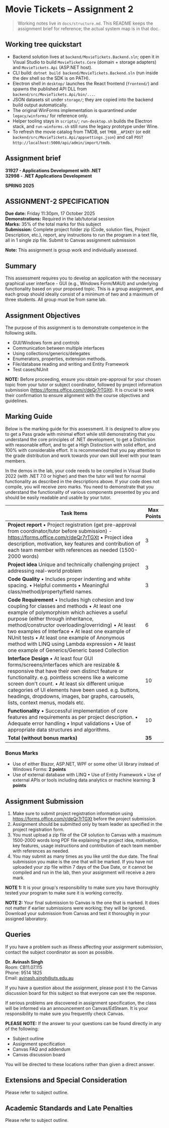 # Movie Tickets – Assignment 2

> Working notes live in `docs/structure.md`. This README keeps the assignment brief for reference; the actual system map is in that doc.

## Working tree quickstart

- Backend solution lives at `backend/MovieTickets.Backend.sln`; open it in Visual Studio to build `MovieTickets.Core` (domain + storage adapters) and `MovieTickets.Api` (ASP.NET host).
- CLI build: `dotnet build backend/MovieTickets.Backend.sln` (run inside the dev shell so the SDK is on PATH).
- Electron shell in `desktop/` launches the React frontend (`frontend/`) and spawns the published API DLL from `backend/src/MovieTickets.Api/bin/...`.
- JSON datasets sit under `storage/`; they are copied into the backend build output automatically.
- The original WinForms implementation is quarantined under `legacy/winforms/` for reference only.
- Helper tooling stays in `scripts/`; `run-desktop.sh` builds the Electron stack, and `run-winforms.sh` still runs the legacy prototype under Wine.
- To refresh the movie catalog from TMDB, set `TMDB__APIKEY` (or edit `backend/src/MovieTickets.Api/appsettings.json`) and call `POST http://localhost:5000/api/admin/import/tmdb`.

## Assignment brief

**31927 - Applications Development with .NET**  
**32998 - .NET Applications Development**

**SPRING 2025**

## ASSIGNMENT-2 SPECIFICATION

**Due date:** Friday 11:30pm, 17 October 2025  
**Demonstrations:** Required in the lab/tutorial session  
**Marks:** 35% of the total marks for this subject  
**Submission:** Complete project folder zip (Code, solution files, Project Description, etc.), report, any instructions to run the program in a text file, all in 1 single zip file. Submit to Canvas assignment submission  

**Note:** This assignment is group work and individually assessed.

## Summary

This assessment requires you to develop an application with the necessary graphical user interface - GUI (e.g., Windows Form/MAUI) and underlying functionality based on your proposed topic. This is a group assignment, and each group should ideally consist of a minimum of two and a maximum of three students. All group must be from same lab.

## Assignment Objectives

The purpose of this assignment is to demonstrate competence in the following skills.

- GUI/Windows form and controls
- Communication between multiple interfaces
- Using collections/generics/delegates
- Enumerators, properties, extension methods.
- File/database reading and writing and Entity Framework
- Test cases/NUnit

**NOTE:** Before proceeding, ensure you obtain pre-approval for your chosen topic from your tutor or subject coordinator, followed by project information submission (https://forms.office.com/r/deQr7rTGXt). It is crucial to seek their confirmation to ensure alignment with the course objectives and guidelines.

## Marking Guide

Below is the marking guide for this assessment. It is designed to allow you to get a Pass grade with minimal effort while still demonstrating that you understand the core principles of .NET development, to get a Distinction with reasonable effort, and to get a High Distinction with solid effort, and 100% with considerable effort. It is recommended that you pay attention to the grade distribution and work towards your own skill level with your team members.

In the demos in the lab, your code needs to be compiled in Visual Studio 2022 (with .NET 7.0 or higher) and then the tutor will test for normal functionality as described in the descriptions above. If your code does not compile, you will receive zero marks. You need to demonstrate that you understand the functionality of various components presented by you and should be easily readable and usable by your tutor.

| Task Items | Max Points |
|------------|------------|
| **Project report** • Project registration (get pre-approval from coordinator/tutor before submission) - https://forms.office.com/r/deQr7rTGXt • Project idea description, motivation, key features and contribution of each team member with references as needed (1500-2000 words) | 3 |
| **Project idea** Unique and technically challenging project addressing real-world problem | 3 |
| **Code Quality** • Includes proper indenting and white spacing. • Helpful comments • Meaningful class/method/property/field names. | 3 |
| **Code Requirement** • Includes high cohesion and low coupling for classes and methods • At least one example of polymorphism which achieves a useful purpose (either through inheritance, method/constructor overloading/overriding) • At least two examples of Interface • At least one example of NUnit tests • At least one example of Anonymous method with LINQ using Lambda expression • At least one example of Generics/Generic based Collection | 6 |
| **Interface Design** • At least four GUI forms/screens/interfaces which are resizable & responsive that have their own distinct feature or functionality. e.g. pointless screens like a welcome screen don't count. • At least six different unique categories of UI elements have been used. e.g. buttons, headings, dropdowns, images, bar graphs, carousels, lists, context menus, modals etc. | 10 |
| **Functionality** • Successful implementation of core features and requirements as per project description. • Adequate error handling • Input validations • Use of appropriate data structures and algorithms. | 10 |
| **Total (without bonus marks)** | **35** |

### Bonus Marks
- Use of either Blazor, ASP.NET, WPF or some other UI library instead of Windows Forms: **2 points**
- Use of external database with LINQ • Use of Entity Framework • Use of external APIs or tools including data analytics or machine learning: **3 points**

## Assignment Submission

1. Make sure to submit project registration information using https://forms.office.com/r/deQr7rTGXt before the project submission.
2. Assignment should be submitted only by team leader as specified in the project registration form.
3. You must upload a zip file of the C# solution to Canvas with a maximum 1500-2000 words long PDF file explaining the project idea, motivation, key features, usage instructions and contribution of each team member with references as needed.
4. You may submit as many times as you like until the due date. The final submission you make is the one that will be marked. If you have not uploaded your zip file within 7 days of the Due Date, or it cannot be compiled and run in the lab, then your assignment will receive a zero mark.

**NOTE 1:** It is your group's responsibility to make sure you have thoroughly tested your program to make sure it is working correctly.

**NOTE 2:** Your final submission to Canvas is the one that is marked. It does not matter if earlier submissions were working; they will be ignored. Download your submission from Canvas and test it thoroughly in your assigned laboratory.

## Queries

If you have a problem such as illness affecting your assignment submission, contact the subject coordinator as soon as possible.

**Dr. Avinash Singh**  
Room: CB11.07.115  
Phone: 9514 1825  
Email: avinash.singh@uts.edu.au

If you have a question about the assignment, please post it to the Canvas discussion board for this subject so that everyone can see the response.

If serious problems are discovered in assignment specification, the class will be informed via an announcement on Canvas/EdSteam. It is your responsibility to make sure you frequently check Canvas.

**PLEASE NOTE:** If the answer to your questions can be found directly in any of the following:
- Subject outline
- Assignment specification
- Canvas FAQ and addendum
- Canvas discussion board

You will be directed to these locations rather than given a direct answer.

## Extensions and Special Consideration

Please refer to subject outline.

## Academic Standards and Late Penalties

Please refer to subject outline.